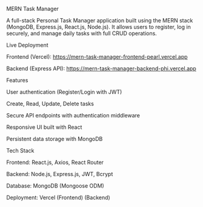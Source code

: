 MERN Task Manager

A full-stack Personal Task Manager application built using the MERN stack (MongoDB, Express.js, React.js, Node.js). It allows users to register, log in securely, and manage daily tasks with full CRUD operations.

Live Deployment

Frontend (Vercel): https://mern-task-manager-frontend-pearl.vercel.app

Backend (Express API): https://mern-task-manager-backend-phi.vercel.app

Features

User authentication (Register/Login with JWT)

Create, Read, Update, Delete tasks

Secure API endpoints with authentication middleware

Responsive UI built with React

Persistent data storage with MongoDB

Tech Stack

Frontend: React.js, Axios, React Router

Backend: Node.js, Express.js, JWT, Bcrypt

Database: MongoDB (Mongoose ODM)

Deployment: Vercel (Frontend) (Backend)
